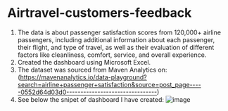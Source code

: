 # Airtravel-customers-feedback
1. The data is about passenger satisfaction scores from 120,000+ airline passengers, including additional information about each passenger, their flight, and type of travel, as well as their evaluation of different factors like cleanliness, comfort, service, and overall experience.
2. Created the dashboard using Microsoft Excel. 
3. The dataset was sourced from Maven Analytics on: (https://mavenanalytics.io/data-playground?search=airline+passenger+satisfaction&source=post_page-----0552d64d03d0--------------------------------)
4. See below the snipet of dashboard I have created:
   ![image](https://github.com/vincentmuiruri/Airtravel-customers-feedback/assets/60759483/89c70744-5d47-4111-8942-9750adf00dab)

